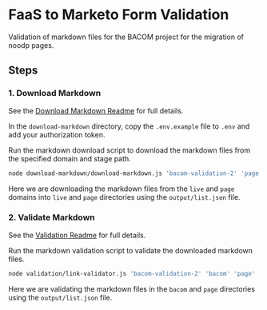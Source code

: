 # FaaS to Marketo Form Validation

Validation of markdown files for the BACOM project for the migration of noodp pages.

## Steps

### 1. Download Markdown

See the [Download Markdown Readme](../download-markdown/readme.md) for full details.

In the `download-markdown` directory, copy the `.env.example` file to `.env` and add your authorization token.

Run the markdown download script to download the markdown files from the specified domain and stage path.

```bash
node download-markdown/download-markdown.js 'bacom-validation-2' 'page' 'https://main--bacom--adobecom.hlx.page'
```

Here we are downloading the markdown files from the `live` and `page` domains into `live` and `page` directories using the `output/list.json` file.

### 2. Validate Markdown

See the [Validation Readme](../validation/README.md) for full details.

Run the markdown validation script to validate the downloaded markdown files.

```bash
node validation/link-validator.js 'bacom-validation-2' 'bacom' 'page'
```

Here we are validating the markdown files in the `bacom` and `page` directories using the `output/list.json` file.
